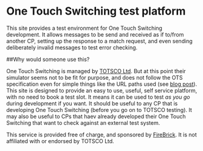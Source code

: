 # One Touch Switching test platform
This site provides a test environment for One Touch Switching development. It allows messages to be send and received as if to/from another CP, setting up the response to a match request, and even sending deliberately invalid messages to test error checking.

##Why would someone use this?

One Touch Switching is managed by <a href='https://totsco.org.uk'>TOTSCO Ltd</a>. But at this point their simulator seems not to be fit for purpose, and does not follow the OTS specification even for simple things like the URL paths used (see <a href="https://www.me.uk/2024/06/working-with-totsco.html">blog post</a>). This site is designed to provide an easy to use, useful, self service platform, with no need to book a test slot. It means it can be used to test <i>as you go</i> during development if you want. It should be useful to any CP that is developing One Touch Switching (before you go on to TOTSCO testing). It may also be useful to CPs that haev already developed their One Touch Switching that want to check against an external test system.

This service is provided free of charge, and sponsored by <a href="https://firebrick.co.uk">FireBrick</a>. It is not affiliated with or endorsed by TOTSCO Ltd.

